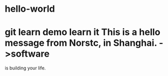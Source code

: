 # hello-world
git learn demo
learn it
This is a hello message from Norstc, in Shanghai.
->software
==========

is building your life.
